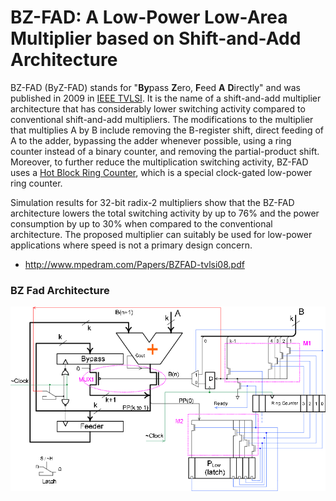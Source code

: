 # BZ-FAD: A Low-Power Low-Area Multiplier based on Shift-and-Add Architecture
BZ-FAD (ByZ-FAD) stands for "**By**pass **Z**ero, **F**eed **A** **D**irectly" and was published in 2009 in [IEEE TVLSI](https://ieeexplore.ieee.org/document/4745811). It is the name of a shift-and-add multiplier architecture that has considerably lower switching activity compared to conventional shift-and-add multipliers. The modifications to the multiplier that multiplies A by B include removing the B-register shift, direct feeding of A to the adder, bypassing the adder whenever possible, using a ring counter instead of a binary counter, and removing the partial-product shift. Moreover, to further reduce the multiplication switching activity, BZ-FAD uses a [Hot Block Ring Counter](https://ieeexplore.ieee.org/document/4243647), which is a special clock-gated low-power ring counter. 

Simulation results for 32-bit radix-2 multipliers show that the BZ-FAD architecture lowers the total switching activity by up to 76% and the power consumption by up to 30% when compared to the conventional architecture. The proposed multiplier can suitably be used for low-power applications where speed is not a primary design concern.


* http://www.mpedram.com/Papers/BZFAD-tvlsi08.pdf
  
### BZ Fad Architecture
![Badger mascot](BZ-FAD-architecture.png)






